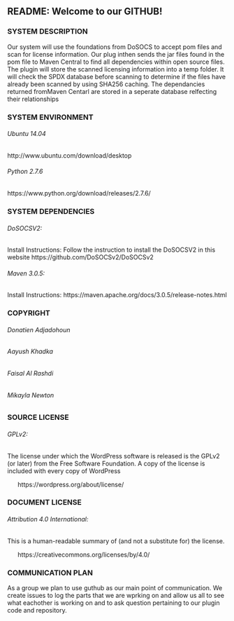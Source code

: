 <h2>README: Welcome to our GITHUB!</h2>

<h3>SYSTEM DESCRIPTION</h3> 
  <p>Our system will use the foundations from DoSOCS to accept pom files and scan for license information. Our plug inthen sends the jar files found in the pom file to Maven Central to find all dependencies within open source files. The plugin will store the scanned licensing information into a temp folder. It will check the SPDX database before scanning to determine if the files have already been scanned by using SHA256 caching. The dependancies returned fromMaven Centarl are stored in a seperate database relfecting their relationships</p>  
  
<h3>SYSTEM ENVIRONMENT</h3>
 <h6>Ubuntu 14.04</h6>       <p>http://www.ubuntu.com/download/desktop </p>
 <h6>Python 2.7.6</h6>       <p>https://www.python.org/download/releases/2.7.6/</p>
 
 <h3>SYSTEM DEPENDENCIES</h3>
 <h6>DoSOCSV2:</h6>
 <p>Install Instructions:  Follow the instruction to install the DoSOCSV2 in this website     https://github.com/DoSOCSv2/DoSOCSv2</p>
 <h6>Maven 3.0.5:</h6>
 <p>Install Instructions: https://maven.apache.org/docs/3.0.5/release-notes.html</p>
  
<h3>COPYRIGHT</h3>
  <h6>Donatien Adjadohoun</h6>
  <h6>Aayush Khadka</h6>
  <h6>Faisal Al Rashdi</h6>
  <h6>Mikayla Newton</h6>
  
<h3>SOURCE LICENSE</h3>
   <h6>GPLv2:</h6> <p>The license under which the WordPress software is released is the GPLv2 (or later) from the Free Software           Foundation. A copy of the license is included with every copy of WordPress</p>
  <ul>https://wordpress.org/about/license/</ul>
  
<h3>DOCUMENT LICENSE</h3>
  <h6>Attribution 4.0 International:</h6> <p>This is a human-readable summary of (and not a substitute for) the license.</p>
  <ul> https://creativecommons.org/licenses/by/4.0/</ul>
  
<h3>COMMUNICATION PLAN</h3>

  <p>As a group we plan to use guthub as our main point of communication. We create issues to log the parts that we are wprking on and   allow us all to see what eachother is working on and to ask question pertaining to our plugin code and repository.</p>
